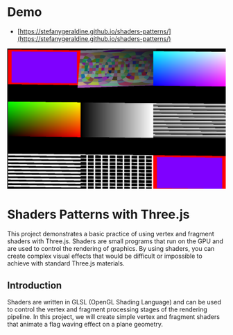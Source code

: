 # Demo



- [https://stefanygeraldine.github.io/shaders-patterns/](https://stefanygeraldine.github.io/shaders-patterns/)

![Project Screenshot](public/img_1.png)

# Shaders Patterns with Three.js

This project demonstrates a basic practice of using vertex and fragment shaders with Three.js. Shaders are small programs that run on the GPU and are used to control the rendering of graphics. By using shaders, you can create complex visual effects that would be difficult or impossible to achieve with standard Three.js materials.

## Introduction

Shaders are written in GLSL (OpenGL Shading Language) and can be used to control the vertex and fragment processing stages of the rendering pipeline. In this project, we will create simple vertex and fragment shaders that animate a flag waving effect on a plane geometry.
